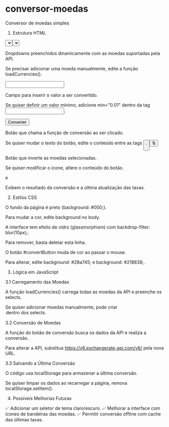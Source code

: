 # conversor-moedas
Conversor de moedas simples

1. Estrutura HTML

<select id="fromCurrency"> e <select id="toCurrency">

Dropdowns preenchidos dinamicamente com as moedas suportadas pela API.

Se precisar adicionar uma moeda manualmente, edite a função loadCurrencies().

<input type="number" id="amount">

Campo para inserir o valor a ser convertido.

Se quiser definir um valor mínimo, adicione min="0.01" dentro da tag <input>.

<button id="convertButton">Converter</button>

Botão que chama a função de conversão ao ser clicado.

Se quiser mudar o texto do botão, edite o conteúdo entre as tags <button>.

<button id="swap">⇅</button>

Botão que inverte as moedas selecionadas.

Se quiser modificar o ícone, altere o conteúdo do botão.

<p id="result"></p> e <p id="lastUpdate"></p>

Exibem o resultado da conversão e a última atualização das taxas.

2. Estilos CSS

O fundo da página é preto (background: #000;).

Para mudar a cor, edite background no body.

A interface tem efeito de vidro (glassmorphism) com backdrop-filter: blur(10px);.

Para remover, basta deletar esta linha.

O botão #convertButton muda de cor ao passar o mouse.

Para alterar, edite background: #28a745; e background: #218838;.

3. Lógica em JavaScript

3.1 Carregamento das Moedas

A função loadCurrencies() carrega todas as moedas da API e preenche os selects.

Se quiser adicionar moedas manualmente, pode criar <option> dentro dos selects.

3.2 Conversão de Moedas

A função do botão de conversão busca os dados da API e realiza a conversão.

Para alterar a API, substitua https://v6.exchangerate-api.com/v6/ pela nova URL.

3.3 Salvando a Última Conversão

O código usa localStorage para armazenar a última conversão.

Se quiser limpar os dados ao recarregar a página, remova localStorage.setItem().

4. Possíveis Melhorias Futuras

✅ Adicionar um seletor de tema claro/escuro.
✅ Melhorar a interface com ícones de bandeiras das moedas.
✅ Permitir conversão offline com cache das últimas taxas.


